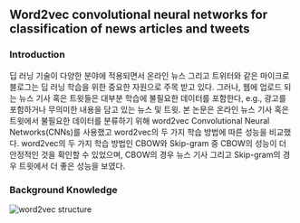 ## Word2vec convolutional neural networks for classification of news articles and tweets

### Introduction
 딥 러닝 기술이 다양한 분야에 적용되면서 온라인 뉴스 그리고 트위터와 같은 마이크로 블로그는 딥 러닝 학습을 위한 중요한 자원으로 주목 받고 있다. 그러나, 웹에 업로드 되는 뉴스 기사 혹은 트윗들은 대부분 학습에 불필요한 데이터를 포함한다, e.g., 광고를 포함하거나 무의미한 내용을 담고 있는 뉴스 및 트윗. 본 논문은 온라인 뉴스 기사 혹은 트윗에서 불필요한 데이터를 분류하기 위해 word2vec Convolutional Neural Networks(CNNs)를 사용했고 word2vec의 두 가지 학습 방법에 따른 성능을 비교했다. word2vec의 두 가지 학습 방법인 CBOW와 Skip-gram 중 CBOW의 성능이 더 안정적인 것을 확인할 수 있었으며, CBOW의 경우 뉴스 기사 그리고 Skip-gram의 경우 트윗에서 더 좋은 성능을 보였다.

### Background Knowledge
![word2vec structure](./img/word2vec_structure.jpg)
